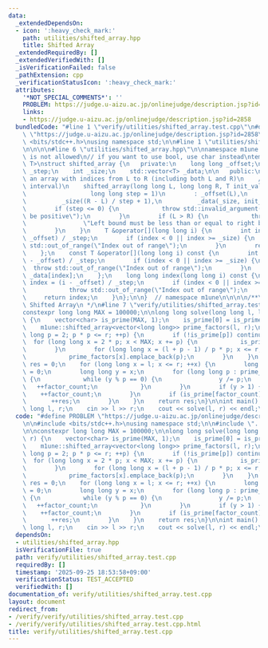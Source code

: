 ```yaml
---
data:
  _extendedDependsOn:
  - icon: ':heavy_check_mark:'
    path: utilities/shifted_array.hpp
    title: Shifted Array
  _extendedRequiredBy: []
  _extendedVerifiedWith: []
  _isVerificationFailed: false
  _pathExtension: cpp
  _verificationStatusIcon: ':heavy_check_mark:'
  attributes:
    '*NOT_SPECIAL_COMMENTS*': ''
    PROBLEM: https://judge.u-aizu.ac.jp/onlinejudge/description.jsp?id=2858
    links:
    - https://judge.u-aizu.ac.jp/onlinejudge/description.jsp?id=2858
  bundledCode: "#line 1 \"verify/utilities/shifted_array.test.cpp\"\n#define PROBLEM\
    \ \"https://judge.u-aizu.ac.jp/onlinejudge/description.jsp?id=2858\"\n\n#include\
    \ <bits/stdc++.h>\nusing namespace std;\n\n#line 1 \"utilities/shifted_array.hpp\"\
    \n\n\n\n#line 6 \"utilities/shifted_array.hpp\"\n\nnamespace m1une {\n// bool\
    \ is not allowed\n// if you want to use bool, use char instead\ntemplate <typename\
    \ T>\nstruct shifted_array {\n   private:\n    long long _offset;\n    long long\
    \ _step;\n    int _size;\n    std::vector<T> _data;\n\n   public:\n    // make\
    \ an array with indices from L to R (including both L and R)\n    // [L, R] (closed\
    \ interval)\n    shifted_array(long long L, long long R, T init_value = T(),\n\
    \                  long long step = 1)\n        : _offset(L),\n          _step(step),\n\
    \          _size((R - L) / step + 1),\n          _data(_size, init_value) {\n\
    \        if (step <= 0) {\n            throw std::invalid_argument(\"Step must\
    \ be positive\");\n        }\n        if (L > R) {\n            throw std::invalid_argument(\n\
    \                \"Left bound must be less than or equal to right bound\");\n\
    \        }\n    }\n    T &operator[](long long i) {\n        int index = (i -\
    \ _offset) / _step;\n        if (index < 0 || index >= _size) {\n            throw\
    \ std::out_of_range(\"Index out of range\");\n        }\n        return _data[index];\n\
    \    };\n    const T &operator[](long long i) const {\n        int index = (i\
    \ - _offset) / _step;\n        if (index < 0 || index >= _size) {\n          \
    \  throw std::out_of_range(\"Index out of range\");\n        }\n        return\
    \ _data[index];\n    };\n    long long index(long long i) const {\n        int\
    \ index = (i - _offset) / _step;\n        if (index < 0 || index >= _size) {\n\
    \            throw std::out_of_range(\"Index out of range\");\n        }\n   \
    \     return index;\n    }\n};\n\n}  // namespace m1une\n\n\n\n/**\n * @brief\
    \ Shifted Array\n */\n#line 7 \"verify/utilities/shifted_array.test.cpp\"\n\n\
    constexpr long long MAX = 100000;\n\nlong long solve(long long l, long long r)\
    \ {\n    vector<char> is_prime(MAX, 1);\n    is_prime[0] = is_prime[1] = 0;\n\
    \    m1une::shifted_array<vector<long long>> prime_factors(l, r);\n    for (long\
    \ long p = 2; p * p <= r; ++p) {\n        if (!is_prime[p]) continue;\n      \
    \  for (long long x = 2 * p; x < MAX; x += p) {\n            is_prime[x] = 0;\n\
    \        }\n        for (long long x = (l + p - 1) / p * p; x <= r; x += p) {\n\
    \            prime_factors[x].emplace_back(p);\n        }\n    }\n    long long\
    \ res = 0;\n    for (long long x = l; x <= r; ++x) {\n        long long factor_count\
    \ = 0;\n        long long y = x;\n        for (long long p : prime_factors[x])\
    \ {\n            while (y % p == 0) {\n                y /= p;\n             \
    \   ++factor_count;\n            }\n        }\n        if (y > 1) {\n        \
    \    ++factor_count;\n        }\n        if (is_prime[factor_count]) {\n     \
    \       ++res;\n        }\n    }\n    return res;\n}\n\nint main() {\n    long\
    \ long l, r;\n    cin >> l >> r;\n    cout << solve(l, r) << endl;\n}\n"
  code: "#define PROBLEM \"https://judge.u-aizu.ac.jp/onlinejudge/description.jsp?id=2858\"\
    \n\n#include <bits/stdc++.h>\nusing namespace std;\n\n#include \"../../utilities/shifted_array.hpp\"\
    \n\nconstexpr long long MAX = 100000;\n\nlong long solve(long long l, long long\
    \ r) {\n    vector<char> is_prime(MAX, 1);\n    is_prime[0] = is_prime[1] = 0;\n\
    \    m1une::shifted_array<vector<long long>> prime_factors(l, r);\n    for (long\
    \ long p = 2; p * p <= r; ++p) {\n        if (!is_prime[p]) continue;\n      \
    \  for (long long x = 2 * p; x < MAX; x += p) {\n            is_prime[x] = 0;\n\
    \        }\n        for (long long x = (l + p - 1) / p * p; x <= r; x += p) {\n\
    \            prime_factors[x].emplace_back(p);\n        }\n    }\n    long long\
    \ res = 0;\n    for (long long x = l; x <= r; ++x) {\n        long long factor_count\
    \ = 0;\n        long long y = x;\n        for (long long p : prime_factors[x])\
    \ {\n            while (y % p == 0) {\n                y /= p;\n             \
    \   ++factor_count;\n            }\n        }\n        if (y > 1) {\n        \
    \    ++factor_count;\n        }\n        if (is_prime[factor_count]) {\n     \
    \       ++res;\n        }\n    }\n    return res;\n}\n\nint main() {\n    long\
    \ long l, r;\n    cin >> l >> r;\n    cout << solve(l, r) << endl;\n}\n"
  dependsOn:
  - utilities/shifted_array.hpp
  isVerificationFile: true
  path: verify/utilities/shifted_array.test.cpp
  requiredBy: []
  timestamp: '2025-09-25 18:53:58+09:00'
  verificationStatus: TEST_ACCEPTED
  verifiedWith: []
documentation_of: verify/utilities/shifted_array.test.cpp
layout: document
redirect_from:
- /verify/verify/utilities/shifted_array.test.cpp
- /verify/verify/utilities/shifted_array.test.cpp.html
title: verify/utilities/shifted_array.test.cpp
---
```

